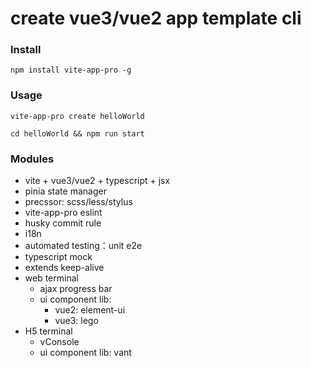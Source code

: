 # create vue3/vue2 app template cli

### Install
```
npm install vite-app-pro -g
```

### Usage
```
vite-app-pro create helloWorld 
```

```
cd helloWorld && npm run start
```

### Modules
 * vite + vue3/vue2 + typescript + jsx
 * pinia state manager
 * precssor: scss/less/stylus
 * vite-app-pro eslint
 * husky commit rule
 * i18n
 * automated testing：unit e2e
 * typescript mock
 * extends keep-alive
 * web terminal
    * ajax progress bar
    * ui component lib:
       * vue2: element-ui
       * vue3: lego
 * H5 terminal
   * vConsole
   * ui component lib: vant





